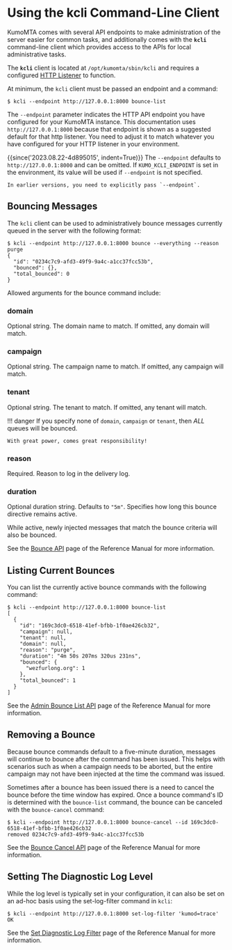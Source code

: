 # Using the kcli Command-Line Client

KumoMTA comes with several API endpoints to make administration of the server
easier for common tasks, and additionally comes with the **`kcli`**
command-line client which provides access to the APIs for local administrative
tasks.

The **`kcli`** client is located at `/opt/kumomta/sbin/kcli` and requires a
configured [HTTP Listener](../configuration/httplisteners.md) to function.

At minimum, the `kcli` client must be passed an endpoint and a command:

```console
$ kcli --endpoint http://127.0.0.1:8000 bounce-list
```

The `--endpoint` parameter indicates the HTTP API endpoint you have configured
for your KumoMTA instance.  This documentation uses `http://127.0.0.1:8000`
because that endpoint is shown as a suggested default for that http
listener.  You need to adjust it to match whatever you have configured for
your HTTP listener in your environment.

{{since('2023.08.22-4d895015', indent=True)}}
    The `--endpoint` defaults to `http://127.0.0.1:8000` and can be omitted.
    If `KUMO_KCLI_ENDPOINT` is set in the environment, its value will be used
    if `--endpoint` is not specified.

    In earlier versions, you need to explicitly pass `--endpoint`.


## Bouncing Messages

The `kcli` client can be used to administratively bounce messages currently
queued in the server with the following format:

```console
$ kcli --endpoint http://127.0.0.1:8000 bounce --everything --reason purge
{
  "id": "0234c7c9-afd3-49f9-9a4c-a1cc37fcc53b",
  "bounced": {},
  "total_bounced": 0
}
```

Allowed arguments for the bounce command include:

### domain

Optional string. The domain name to match.
If omitted, any domain will match.

### campaign

Optional string. The campaign name to match.
If omitted, any campaign will match.

### tenant

Optional string. The tenant to match.
If omitted, any tenant will match.

!!! danger
    If you specify none of `domain`, `campaign` or `tenant`, then
    *ALL* queues will be bounced.

    With great power, comes great responsibility!

### reason

Required. Reason to log in the delivery log.

### duration

Optional duration string. Defaults to `"5m"`.
Specifies how long this bounce directive remains active.

While active, newly injected messages that match the
bounce criteria will also be bounced.

See the [Bounce API](../../reference/http/api_admin_bounce_v1.md) page of the
Reference Manual for more information.

## Listing Current Bounces

You can list the currently active bounce commands with the following command:

```console
$ kcli --endpoint http://127.0.0.1:8000 bounce-list
[
  {
    "id": "169c3dc0-6518-41ef-bfbb-1f0ae426cb32",
    "campaign": null,
    "tenant": null,
    "domain": null,
    "reason": "purge",
    "duration": "4m 50s 207ms 320us 231ns",
    "bounced": {
      "wezfurlong.org": 1
    },
    "total_bounced": 1
  }
]
```

See the [Admin Bounce List
API](../../reference/http/api_admin_bounce_list_v1.md) page of the Reference
Manual for more information.

## Removing a Bounce

Because bounce commands default to a five-minute duration, messages will
continue to bounce after the command has been issued. This helps with scenarios
such as when a campaign needs to be aborted, but the entire campaign may not
have been injected at the time the command was issued.

Sometimes after a bounce has been issued there is a need to cancel the bounce
before the time window has expired. Once a bounce command's ID is determined
with the `bounce-list` command, the bounce can be canceled with the
`bounce-cancel` command:

```console
$ kcli --endpoint http://127.0.0.1:8000 bounce-cancel --id 169c3dc0-6518-41ef-bfbb-1f0ae426cb32
removed 0234c7c9-afd3-49f9-9a4c-a1cc37fcc53b
```

See the [Bounce Cancel API](../../reference/http/api_admin_bounce_cancel_v1.md) page of the Reference Manual for more information.

## Setting The Diagnostic Log Level

While the log level is typically set in your configuration, it can also be set
on an ad-hoc basis using the set-log-filter command in `kcli`:

```console
$ kcli --endpoint http://127.0.0.1:8000 set-log-filter 'kumod=trace'
OK
```

See the [Set Diagnostic Log
Filter](../../reference/kumo/set_diagnostic_log_filter.md) page of the
Reference Manual for more information.
